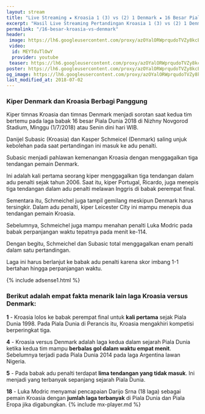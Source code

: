 ```yaml
---
layout: stream
title: "Live Streaming ★ Kroasia 1 (3) vs (2) 1 Denmark ★ 16 Besar Piala Dunia 2018"
excerpt: "Hasil Live Streaming Pertandingan Kroasia 1 (3) vs (2) 1 Denmark Piala Dunia 2018 16 Besar Babak Knock Out"
permalink: "/16-besar-kroasia-vs-denmark"
header:
 image: https://lh6.googleusercontent.com/proxy/azOYalORWprqudoTVZy8kcE81D5nSY54OtnZXbanxmzpco1fUQk_7LlizTbiNSbzHklqIgZwLjT86ewN0n67tLu5P-f2ozSjFjRTggcxsxeQCzfmo0AnKx-BR8xJrDDa-RJguqThaW0oPPYdqqIH=w340-h280-nc
 video:
  id: MEYTduTlOwY
  provider: youtube
 teaser: https://lh6.googleusercontent.com/proxy/azOYalORWprqudoTVZy8kcE81D5nSY54OtnZXbanxmzpco1fUQk_7LlizTbiNSbzHklqIgZwLjT86ewN0n67tLu5P-f2ozSjFjRTggcxsxeQCzfmo0AnKx-BR8xJrDDa-RJguqThaW0oPPYdqqIH=w340-h280-nc
poster: https://lh6.googleusercontent.com/proxy/azOYalORWprqudoTVZy8kcE81D5nSY54OtnZXbanxmzpco1fUQk_7LlizTbiNSbzHklqIgZwLjT86ewN0n67tLu5P-f2ozSjFjRTggcxsxeQCzfmo0AnKx-BR8xJrDDa-RJguqThaW0oPPYdqqIH=w540-480-nc
og_image: https://lh6.googleusercontent.com/proxy/azOYalORWprqudoTVZy8kcE81D5nSY54OtnZXbanxmzpco1fUQk_7LlizTbiNSbzHklqIgZwLjT86ewN0n67tLu5P-f2ozSjFjRTggcxsxeQCzfmo0AnKx-BR8xJrDDa-RJguqThaW0oPPYdqqIH=w540-480-nc
last_modified_at: 2018-07-02
---
```

### Kiper Denmark dan Kroasia Berbagi Panggung

Kiper timnas Kroasia dan timnas Denmark menjadi sorotan saat kedua tim bertemu pada laga babak 16 besar Piala Dunia 2018 di Nizhny Novgorod Stadium, Minggu (1/7/2018) atau Senin dini hari WIB.

Danijel Subasic (Kroasia) dan Kasper Schmeicel (Denmark) saling unjuk kebolehan pada saat pertandingan ini masuk ke adu penalti.

Subasic menjadi pahlawan kemenangan Kroasia dengan menggagalkan tiga tendangan pemain Denmark.

Ini adalah kali pertama seorang kiper menggagalkan tiga tendangan dalam adu penalti sejak tahun 2006. Saat itu, kiper Portugal, Ricardo, juga menepis tiga tendangan dalam adu penalti melawan Inggris di babak perempat final.

Sementara itu, Schmeichel juga tampil gemilang meskipun Denmark harus tersingkir. Dalam adu penalti, kiper Leicester City ini mampu menepis dua tendangan pemain Kroasia.

Sebelumnya, Schmeichel juga mampu menahan penalti Luka Modric pada babak perpanjangan waktu tepatnya pada menit ke-114.

Dengan begitu, Schmeichel dan Subasic total menggagalkan enam penalti dalam satu pertandingan.

Laga ini harus berlanjut ke babak adu penalti karena skor imbang 1-1 bertahan hingga perpanjangan waktu.

{% include adsense1.html %}

### Berikut adalah empat fakta menarik lain laga Kroasia versus Denmark:

**1** - Kroasia lolos ke babak perempat final untuk **kali pertama** sejak Piala Dunia 1998. Pada Piala Dunia di Perancis itu, Kroasia mengakhiri kompetisi berperingkat tiga.

**4** - Kroasia versus Denmark adalah laga kedua dalam sejarah Piala Dunia ketika kedua tim mampu **berbalas gol dalam waktu empat menit**. Sebelumnya terjadi pada Piala Dunia 2014 pada laga Argentina lawan Nigeria.

**5** - Pada babak adu penalti terdapat **lima tendangan yang tidak masuk**. Ini menjadi yang terbanyak sepanjang sejarah Piala Dunia.

**18** - Luka Modric menyamai pencapaian Darijo Srna (18 laga) sebagai pemain Kroasia dengan **jumlah laga terbanyak** di Piala Dunia dan Piala Eropa jika digabungkan.
{% include mx-player.md %}
